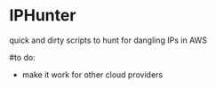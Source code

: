 # IPHunter
quick and dirty scripts to hunt for dangling IPs in AWS 

#to do: 
- make it work for other cloud providers
